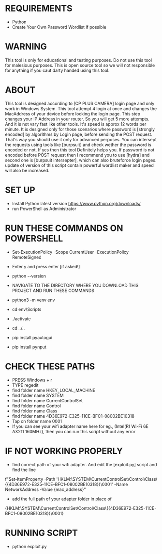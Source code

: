 # REQUIREMENTS

- Python
- Create Your Own Password Wordlist if possible

# WARNING 

This tool is only for educational and testing purposes. Do not use
this tool for malesious purposes. This is open source tool so we will
not responsible for anything if you caut darty handed using this tool.

# ABOUT

This tool is designed according to [CP PLUS CAMERA] login page and only 
work in Windows System. This tool attempt 4 login at once and changes
the MacAddress of your device before locking the login page. This step
changes your IP Address in your router. So you will get 5 more attempts.
And it is not vary fast like other tools. It's speed is approx 12 words 
per minute. It is designed only for those scenarios where password is 
[strongly encoded] by algorithms by Login page, before sending the POST 
request. That's way you should use it only for advanced perposes. You
can intersept the requests using tools like [burpsuit] and check wether 
the password is encoded or not. If yes then this tool Definitely helps 
you. If password is not encoded before POST request then I recommend 
you to use [hydra] and second one is [burpsuit intersepter], which 
can also bruteforce login pages. update of version of this script 
contain powerful wordlist maker and speed will also be increased.

# SET UP

- Install Python latest version https://www.python.org/downloads/
- run PowerShell as Administrator

# RUN THESE COMMANDS ON POWERSHELL

- Set-ExecutionPolicy -Scope CurrentUser -ExecutionPolicy RemoteSigned
- Enter y and press enter [if asked!]
- python --version

- NAVIGATE TO THE DIRECTORY WHERE YOU DOWNLOAD THIS PROJECT AND RUN THESE COMMANDS

- python3 -m venv env
- cd env\Scripts
- ./activate
- cd ../..
- pip install pyautogui
- pip install pynput

# CHECK THESE PATHS

- PRESS Windows + r
- TYPE regedit
- find folder name HKEY_LOCAL_MACHINE
- find folder name SYSTEM
- find folder name CurrentControlSet
- find folder name Control
- find folder name Class
- find folder name 4D36E972-E325-11CE-BFC1-08002BE10318
- Tap on folder name 0001
- If you can see your wifi adapter name here for eg., 
(Intel(R) Wi-Fi 6E AX211 160MHz), then you can run this script without 
any error

# IF NOT WORKING PROPERLY 

- find correct path of your wifi adapter. And edit the [exploit.py] script and find the line

f"Set-ItemProperty -Path 'HKLM:\\SYSTEM\\CurrentControlSet\\Control\\Class\\{{4D36E972-E325-11CE-BFC1-08002BE10318}}\\0001' -Name NetworkAddress -Value {mac_address}"

- add the full path of your adapter folder in place of

{HKLM:\\SYSTEM\\CurrentControlSet\\Control\\Class\\{{4D36E972-E325-11CE-BFC1-08002BE10318}}\\0001}

# RUNNING SCRIPT

- python exploit.py

